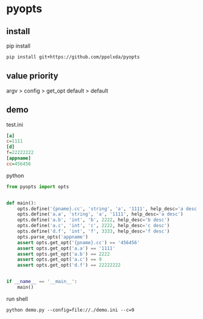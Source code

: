 # pyopts

## install

pip install

```bash
pip install git+https://github.com/ppolxda/pyopts
```

## value priority

argv > config > get_opt default > default

## demo

test.ini

```ini
[a]
c=1111
[d]
f=22222222
[appname]
cc=456456
```

python

```python
from pyopts import opts


def main():
    opts.define('{pname}.cc', 'string', 'a', '1111', help_desc='a desc')
    opts.define('a.a', 'string', 'a', '1111', help_desc='a desc')
    opts.define('a.b', 'int', 'b', 2222, help_desc='b desc')
    opts.define('a.c', 'int', 'c', 2222, help_desc='c desc')
    opts.define('d.f', 'int', 'f', 3333, help_desc='f desc')
    opts.parse_opts('appname')
    assert opts.get_opt('{pname}.cc') == '456456'
    assert opts.get_opt('a.a') == '1111'
    assert opts.get_opt('a.b') == 2222
    assert opts.get_opt('a.c') == 9
    assert opts.get_opt('d.f') == 22222222


if __name__ == '__main__':
    main()
```

run shell

```shell
python demo.py --config=file://./demo.ini --c=9
```

